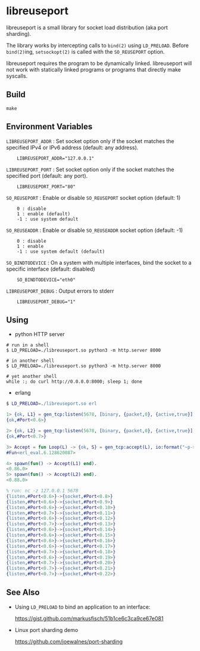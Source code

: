 # libreuseport

libreuseport is a small library for socket load distribution (aka port
sharding).

The library works by intercepting calls to `bind(2)` using
`LD_PRELOAD`. Before `bind(2)`ing, `setsockopt(2)` is called with the
`SO_REUSEPORT` option.

libreuseport requires the program to be dynamically linked. libreuseport
will not work with statically linked programs or programs that directly
make syscalls.

## Build

```
make
```

## Environment Variables

`LIBREUSEPORT_ADDR`
: Set socket option only if the socket matches the specified IPv4 or
IPv6 address (default: any address).

```
    LIBREUSEPORT_ADDR="127.0.0.1"
```

`LIBREUSEPORT_PORT`
: Set socket option only if the socket matches the specified port
(default: any port).

```
    LIBREUSEPORT_PORT="80"
```

`SO_REUSEPORT`
: Enable or disable `SO_REUSEPORT` socket option (default: 1)

```
    0 : disable
    1 : enable (default)
    -1 : use system default
```

`SO_REUSEADDR`
: Enable or disable `SO_REUSEADDR` socket option (default: -1)

```
    0 : disable
    1 : enable
    -1 : use system default (default)
```

`SO_BINDTODEVICE`
: On a system with multiple interfaces, bind the socket to a specific
interface (default: disabled)

```
    SO_BINDTODEVICE="eth0"
```

`LIBREUSEPORT_DEBUG`
: Output errors to stderr

```
    LIBREUSEPORT_DEBUG="1"
```

## Using

* python HTTP server

```
# run in a shell
$ LD_PRELOAD=./libreuseport.so python3 -m http.server 8000

# in another shell
$ LD_PRELOAD=./libreuseport.so python3 -m http.server 8000

# yet another shell
while :; do curl http://0.0.0.0:8000; sleep 1; done
```

* erlang

```erlang
$ LD_PRELOAD=./libreuseport.so erl

1> {ok, L1} = gen_tcp:listen(5678, [binary, {packet,0}, {active,true}]).
{ok,#Port<0.6>}

2> {ok, L2} = gen_tcp:listen(5678, [binary, {packet,0}, {active,true}]).
{ok,#Port<0.7>}

3> Accept = fun Loop(L) -> {ok, S} = gen_tcp:accept(L), io:format("~p->~p~n", [{listen, L}, {socket, S}]), gen_tcp:close(S), Loop(L) end.
#Fun<erl_eval.6.128620087>

4> spawn(fun() -> Accept(L1) end).
<0.86.0>
5> spawn(fun() -> Accept(L2) end).
<0.88.0>

% run: nc -z 127.0.0.1 5678
{listen,#Port<0.6>}->{socket,#Port<0.8>}
{listen,#Port<0.6>}->{socket,#Port<0.9>}
{listen,#Port<0.6>}->{socket,#Port<0.10>}
{listen,#Port<0.7>}->{socket,#Port<0.11>}
{listen,#Port<0.6>}->{socket,#Port<0.12>}
{listen,#Port<0.7>}->{socket,#Port<0.13>}
{listen,#Port<0.6>}->{socket,#Port<0.14>}
{listen,#Port<0.6>}->{socket,#Port<0.15>}
{listen,#Port<0.6>}->{socket,#Port<0.16>}
{listen,#Port<0.6>}->{socket,#Port<0.17>}
{listen,#Port<0.7>}->{socket,#Port<0.18>}
{listen,#Port<0.6>}->{socket,#Port<0.19>}
{listen,#Port<0.7>}->{socket,#Port<0.20>}
{listen,#Port<0.7>}->{socket,#Port<0.21>}
{listen,#Port<0.7>}->{socket,#Port<0.22>}
```

## See Also

* Using `LD_PRELOAD` to bind an application to an interface:

  https://gist.github.com/markusfisch/51b1ce6c3ca9ce67e081

* Linux port sharding demo

  https://github.com/joewalnes/port-sharding
